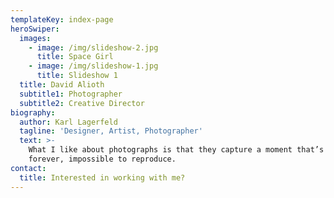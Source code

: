 ```yaml
---
templateKey: index-page
heroSwiper:
  images:
    - image: /img/slideshow-2.jpg
      title: Space Girl
    - image: /img/slideshow-1.jpg
      title: Slideshow 1
  title: David Alioth
  subtitle1: Photographer
  subtitle2: Creative Director
biography:
  author: Karl Lagerfeld
  tagline: 'Designer, Artist, Photographer'
  text: >-
    What I like about photographs is that they capture a moment that’s gone
    forever, impossible to reproduce.
contact:
  title: Interested in working with me?
---
```

